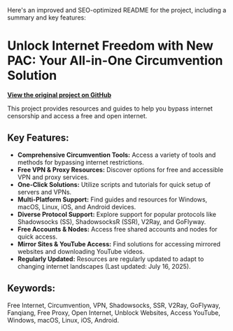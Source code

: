 Here's an improved and SEO-optimized README for the project, including a summary and key features:

# Unlock Internet Freedom with New PAC: Your All-in-One Circumvention Solution

**[View the original project on GitHub](https://github.com/Alvin9999/new-pac)**

This project provides resources and guides to help you bypass internet censorship and access a free and open internet.

## Key Features:

*   **Comprehensive Circumvention Tools:** Access a variety of tools and methods for bypassing internet restrictions.
*   **Free VPN & Proxy Resources:** Discover options for free and accessible VPN and proxy services.
*   **One-Click Solutions:** Utilize scripts and tutorials for quick setup of servers and VPNs.
*   **Multi-Platform Support:** Find guides and resources for Windows, macOS, Linux, iOS, and Android devices.
*   **Diverse Protocol Support:** Explore support for popular protocols like Shadowsocks (SS), ShadowsocksR (SSR), V2Ray, and GoFlyway.
*   **Free Accounts & Nodes:** Access free shared accounts and nodes for quick access.
*   **Mirror Sites & YouTube Access:** Find solutions for accessing mirrored websites and downloading YouTube videos.
*   **Regularly Updated:** Resources are regularly updated to adapt to changing internet landscapes (Last updated: July 16, 2025).

## Keywords:

Free Internet, Circumvention, VPN, Shadowsocks, SSR, V2Ray, GoFlyway, Fanqiang, Free Proxy, Open Internet, Unblock Websites, Access YouTube, Windows, macOS, Linux, iOS, Android.